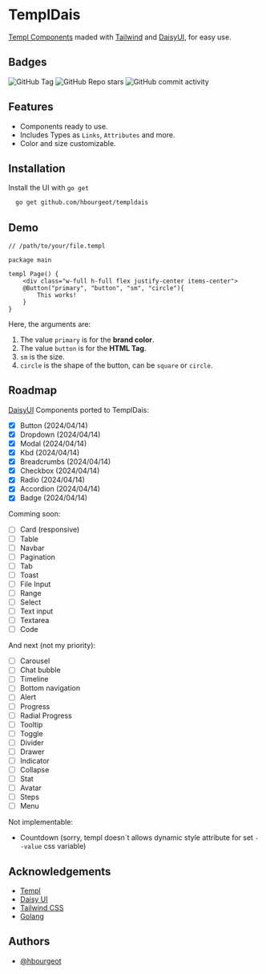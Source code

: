 
# TemplDais

[Templ Components](https://github.com/a-h/templ) maded with [Tailwind](https://tailwindcss.com) and [DaisyUI](https://daisyui.com), for easy use.


## Badges

![GitHub Tag](https://img.shields.io/github/v/tag/hbourgeot/templdais)
![GitHub Repo stars](https://img.shields.io/github/stars/hbourgeot/templdais)
![GitHub commit activity](https://img.shields.io/github/commit-activity/w/hbourgeot/templdais)



## Features

- Components ready to use.
- Includes Types as `Links`, `Attributes` and more.
- Color and size customizable.


## Installation

Install the UI with `go get`

```bash
  go get github.com/hbourgeot/templdais
```
    
## Demo

```gohtml
// /path/to/your/file.templ

package main

templ Page() {
    <div class="w-full h-full flex justify-center items-center">
    @Button("primary", "button", "sm", "circle"){
        This works!
    }
}
```

Here, the arguments are:
1. The value `primary` is for the **brand color**.
2. The value `button` is for the **HTML Tag**.
3. `sm` is the size.
4. `circle` is the shape of the button, can be `square` or `circle`.



## Roadmap

[DaisyUI](https://daisyui.com) Components ported to TemplDais:

- [x]  Button (2024/04/14)
- [x]  Dropdown (2024/04/14)
- [x]  Modal (2024/04/14)
- [x]  Kbd (2024/04/14)
- [x]  Breadcrumbs (2024/04/14)
- [x]  Checkbox (2024/04/14)
- [x]  Radio (2024/04/14)
- [x]  Accordion (2024/04/14)
- [x]  Badge (2024/04/14)

Comming soon:

- [ ]  Card (responsive)
- [ ]  Table
- [ ]  Navbar
- [ ]  Pagination
- [ ]  Tab
- [ ]  Toast
- [ ]  File Input
- [ ]  Range
- [ ]  Select
- [ ]  Text input
- [ ]  Textarea
- [ ]  Code

And next (not my priority):

- [ ]  Carousel
- [ ]  Chat bubble
- [ ]  Timeline
- [ ]  Bottom navigation
- [ ]  Alert
- [ ]  Progress
- [ ]  Radial Progress
- [ ]  Tooltip
- [ ]  Toggle
- [ ]  Divider
- [ ]  Drawer
- [ ]  Indicator
- [ ]  Collapse
- [ ]  Stat
- [ ]  Avatar
- [ ]  Steps
- [ ]  Menu

Not implementable:

- Countdown (sorry, templ doesn´t allows dynamic style attribute for set `--value` css variable)

## Acknowledgements

 - [Templ](https://github.com/a-h/templ)
 - [Daisy UI](https://daisyui.com)
 - [Tailwind CSS](https://tailwindcss.com)
 - [Golang](https://go.dev)


## Authors

- [@hbourgeot](https://www.github.com/hbourgeot)
